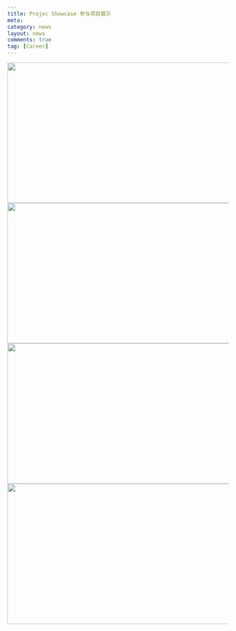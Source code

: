 ```yaml
---
title: Projec Showcase 参与项目展示
meta: 
category: news
layout: news
comments: true
tag: [Career]
---
```


<img src="{{site.url}}/images/posts/project1.JPG " alt="" width="640" height="320" title="" align="" />

<img src="{{site.url}}/images/posts/project2.JPG " alt="" width="640" height="320" title="" align="" />

<img src="{{site.url}}/images/posts/project3.JPG " alt="" width="640" height="320" title="" align="" />

<img src="{{site.url}}/images/posts/project4.JPG " alt="" width="640" height="320" title="" align="" />

